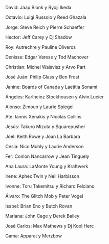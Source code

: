 David: Jaap Blonk y Ryoji Ikeda

Octavio: Luigi Russolo y Reed Ghazala

Jorge: Steve Reich y Pierre Schaeffer

Hector: Jeff Carey y Dj Shadow

Roy: Autrechre y Pauline Oliveros

Denisse: Edgar Varese y Tod Machover

Christian: Michel Waisvisz y Arvo Part

José Juán: Philip Glass y Ben Frost

Janine: Boards of Canada y Laetitia Sonami

Ángeles: Karlheinz Stockhousen y Alvin Lucier

Alonso: Zimoun y Laurie Spiegel

Ate: Iannis Xenakis y Nicolas Collins

Jesús: Takuro Mizuta y Squarepusher

Joel: Keith Rowe y Joan La Barbara

Cesia: Nico Muhly y Laurie Anderson

Fer: Conlon Nancarrow y Jean Tinguely

Ana Laura: LaMonte Young y Kraftwerk

Irene: Aphex Twin y Neil Harbisson

Ivonne: Toru Takemitsu y Richard Felciano

Álvaro: The Glitch Mob y Peter Vogel

Isabel: Brian Eno y Butch Rovan

Mariana: John Cage y Derek Bailey

José Carlos: Max Mathews y Dj Kool Herc

Gama: Apparat y Merzbow
